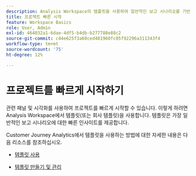 ```yaml
---
description: Analysis Workspace의 템플릿을 사용하여 일반적인 보고 시나리오를 기반으로 프로젝트를 빠르게 시작하는 방법에 대해 알아봅니다.
title: 프로젝트 빠른 시작
feature: Workspace Basics
role: User, Admin
exl-id: 464032a1-6dae-4df5-b4db-b277788e88c2
source-git-commit: c44e625f3a60ced481960fc05f92296a311343f4
workflow-type: tm+mt
source-wordcount: '75'
ht-degree: 12%

---
```


# 프로젝트를 빠르게 시작하기

관련 패널 및 시각화를 사용하여 프로젝트를 빠르게 시작할 수 있습니다. 이렇게 하려면 Analysis Workspace에서 템플릿(또는 회사 템플릿)을 사용합니다. 템플릿은 가장 일반적인 보고 시나리오에 대한 빠른 인사이트를 제공합니다.

Customer Journey Analytics에서 템플릿을 사용하는 방법에 대한 자세한 내용은 다음 리소스를 참조하십시오.

* [템플릿 사용](/help/analysis-workspace/templates/use-templates.md)

* [템플릿 만들기 및 관리](/help/analysis-workspace/templates/create-templates.md)
